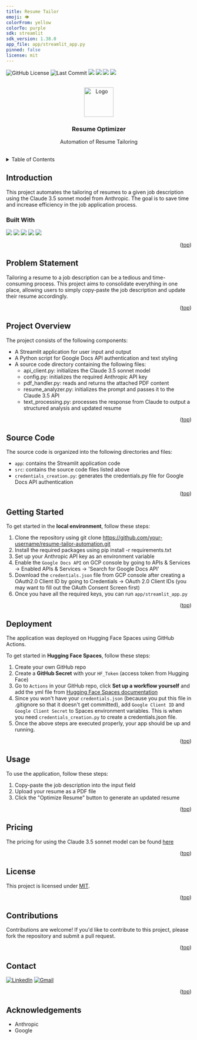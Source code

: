 ```yaml
---
title: Resume Tailor
emoji: 👁
colorFrom: yellow
colorTo: purple
sdk: streamlit
sdk_version: 1.38.0
app_file: app/streamlit_app.py
pinned: false
license: mit
---
```


<a id="readme-top"></a>

![GitHub License](https://custom-icon-badges.demolab.com/github/license/NvkAnirudh/resume-tailor-automation?logo=law)
![Last Commit](https://custom-icon-badges.demolab.com/github/last-commit/NvkAnirudh/resume-tailor-automation?logo=history&logoColor=white)
![](https://custom-icon-badges.demolab.com/github/languages/code-size/NvkAnirudh/resume-tailor-automation?logo=file-code&logoColor=white)
![](https://custom-icon-badges.demolab.com/github/stars/NvkAnirudh/resume-tailor-automation?logo=star&style=social&logoColor=black)
![](https://custom-icon-badges.demolab.com/github/forks/NvkAnirudh/resume-tailor-automation?logo=fork&style=social&logoColor=black)
![](https://custom-icon-badges.demolab.com/github/watchers/NvkAnirudh/resume-tailor-automation?logo=eye&style=social&logoColor=black)

<!-- PROJECT LOGO -->
<br />
<div align="center">
<!--   <a href="https://github.com/sandesh-bharadwaj/VidTune"> -->
  <img src="https://github.com/user-attachments/assets/8ba70d9d-e2c6-4225-b29c-95e3d5080dd2" alt="Logo" width="80" height="80">
<!--   </a> -->

  <h3 align="center">Resume Optimizer</h3>

  <p align="center">
    Automation of Resume Tailoring
    <br />
    <br />
  </p>
</div>

<!-- TABLE OF CONTENTS -->
<details>
  <summary>Table of Contents</summary>
  <ol>
    <li>
      <a href="#introduction">Introduction</a>
      <ul>
        <li><a href="#built-with">Built With</a></li>
      </ul>
    </li>
    <li><a href="#problem-statement">Problem Statement</a></li>
    <li><a href="#project-overview">Project Overview</a></li>
    <li><a href="#source-code">Source Code</a></li>
    <li><a href="#getting-started">Getting Started</a></li>
    <li><a href="#deployment">Deployment</a></li>
    <li><a href="#usage">Usage</a></li>
    <li><a href="#pricing">Pricing</a></li>
    <li><a href="#license">License</a></li>
    <li><a href="#contributions">Contributions</a></li>
    <li><a href="#contact">Contact</a></li>
    <li><a href="#acknowledgments">Acknowledgments</a></li>
  </ol>
</details>

## Introduction
This project automates the tailoring of resumes to a given job description using the Claude 3.5 sonnet model from Anthropic. The goal is to save time and increase efficiency in the job application process.

### Built With
![](https://img.shields.io/badge/Python-3776AB?logo=python&logoColor=fff)
![](https://img.shields.io/badge/Anthropic%20Claude%20-8A2BE2.svg?logo=anthropic)
![](https://img.shields.io/badge/Hugging%20Face-FFD21E?logo=huggingface&logoColor=000)
![](https://img.shields.io/badge/Google%20Docs%20-FFFFFF.svg?logo=googledocs)
![](https://img.shields.io/badge/Streamlit%20-FF4B4B.svg?logo=streamlit&logoColor=white)

<p align="right">(<a href="#readme-top">top</a>)</p>

## Problem Statement
Tailoring a resume to a job description can be a tedious and time-consuming process. This project aims to consolidate everything in one place, allowing users to simply copy-paste the job description and update their resume accordingly.

<p align="right">(<a href="#readme-top">top</a>)</p>

## Project Overview
The project consists of the following components:
- A Streamlit application for user input and output
- A Python script for Google Docs API authentication and text styling
- A source code directory containing the following files:
  - api_client.py: initializes the Claude 3.5 sonnet model
  - config.py: initializes the required Anthropic API key
  - pdf_handler.py: reads and returns the attached PDF content
  - resume_analyzer.py: initializes the prompt and passes it to the Claude 3.5 API
  - text_processing.py: processes the response from Claude to output a structured analysis and updated resume
 
<p align="right">(<a href="#readme-top">top</a>)</p>

## Source Code
The source code is organized into the following directories and files:
  - ```app```: contains the Streamlit application code
  - ```src```: contains the source code files listed above
  - ```credentials_creation.py```: generates the credentials.py file for Google Docs API authentication

<p align="right">(<a href="#readme-top">top</a>)</p>

## Getting Started
To get started in the **local environment**, follow these steps:
1. Clone the repository using git clone https://github.com/your-username/resume-tailor-automation.git
2. Install the required packages using pip install -r requirements.txt
3. Set up your Anthropic API key as an environment variable
4. Enable the ```Google Docs API``` on GCP console by going to APIs & Services -> Enabled APIs & Services -> 'Search for Google Docs API'
5. Download the ```credentials.json``` file from GCP console after creating a OAuth2.0 Client ID by going to Credentials -> OAuth 2.0 Client IDs (you may want to fill out the OAuth Consent Screen first)
6. Once you have all the required keys, you can run ```app/streamlit_app.py```

<p align="right">(<a href="#readme-top">top</a>)</p>

## Deployment
The application was deployed on Hugging Face Spaces using GitHub Actions.

To get started in **Hugging Face Spaces**, follow these steps:
1. Create your own GitHub repo
2. Create a **GitHub Secret**  with your ```HF_Token``` (access token from Hugging Face)
3. Go to ```Actions``` in your GitHub repo, click **Set up a workflow yourself** and add the yml file from [Hugging Face Spaces documentation](https://huggingface.co/docs/hub/spaces-github-actions)
4. Since you won't have your ```credentials.json``` (because you put this file in .gitignore so that it doesn't get committed), add ```Google Client ID``` and ```Google Client Secret``` to Spaces environment variables. This is when you need ```credentials_creation.py``` to create a credentials.json file.
5. Once the above steps are executed properly, your app should be up and running.

<p align="right">(<a href="#readme-top">top</a>)</p>

## Usage
To use the application, follow these steps:
1. Copy-paste the job description into the input field
2. Upload your resume as a PDF file
3. Click the "Optimize Resume" button to generate an updated resume

<p align="right">(<a href="#readme-top">top</a>)</p>

## Pricing
The pricing for using the Claude 3.5 sonnet model can be found [here](https://docs.anthropic.com/en/docs/about-claude/models#model-comparison-table)

<p align="right">(<a href="#readme-top">top</a>)</p>

## License
This project is licensed under [MIT](https://github.com/NvkAnirudh/resume-tailor-automation/blob/main/LICENSE).

<p align="right">(<a href="#readme-top">top</a>)</p>

## Contributions
Contributions are welcome! If you'd like to contribute to this project, please fork the repository and submit a pull request.

<p align="right">(<a href="#readme-top">top</a>)</p>

## Contact
[![LinkedIn](https://img.shields.io/badge/linkedin-%230077B5.svg?style=for-the-badge&logo=linkedin&logoColor=white)](https://www.linkedin.com/in/nvkanirudh/)
[![Gmail](https://img.shields.io/badge/Gmail-D14836?style=for-the-badge&logo=gmail&logoColor=white)](mailto:nuti.krish4@gmail.com)

<p align="right">(<a href="#readme-top">top</a>)</p>

## Acknowledgements
- Anthropic
- Google



